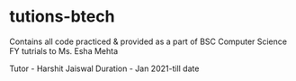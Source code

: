# tutions-btech
Contains all code practiced & provided as a part of BSC Computer Science FY tutrials to Ms. Esha Mehta

Tutor - Harshit Jaiswal
Duration - Jan 2021-till date

